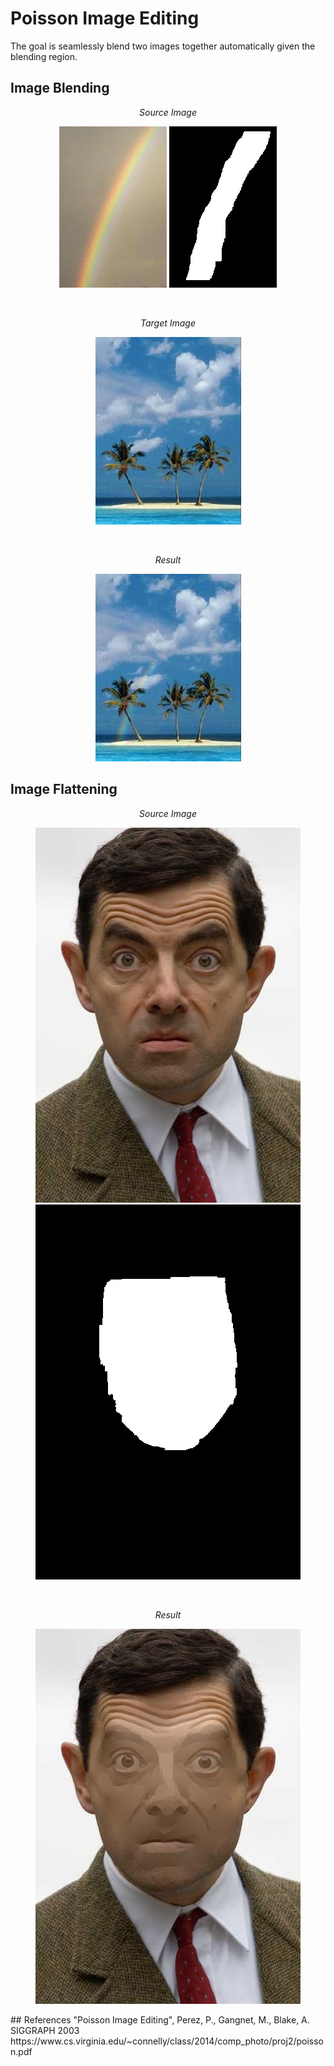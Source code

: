 # Poisson Image Editing
The goal is seamlessly blend two images together automatically given the blending region.

## Image Blending
<p align="center"><i>Source Image</i></p>
<p align="center">
  <img src="source_2.jpg">
  <img src="mask_2.bmp">
</p>
<br>
<p align="center"><i>Target Image</i></p>
<p align="center">
<img src="target_2.jpg">
</p>
<br>
<p align="center"><i>Result</i></p>
<p align="center">
<img src="blended.jpg">
</p>

## Image Flattening
<p align="center"><i>Source Image</i></p>
<p align="center">
  <img src="bean.jpg">
  <img src="mask_bean.bmp">
</p>
<br>
<p align="center"><i>Result</i></p>
<p align="center">
<img src="flattened.jpg">
</p>
## References
"Poisson Image Editing", Perez, P., Gangnet, M., Blake, A. SIGGRAPH 2003 https://www.cs.virginia.edu/~connelly/class/2014/comp_photo/proj2/poisson.pdf

